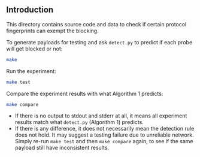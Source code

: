 ## Introduction

This directory contains source code and data to check if certain protocol fingerprints can exempt the blocking.

To generate payloads for testing and ask `detect.py` to predict if each probe will get blocked or not:

```sh
make
```

Run the experiment:

```sh
make test
```

Compare the experiment results with what Algorithm 1 predicts:

```sh
make compare
```

* If there is no output to stdout and stderr at all, it means all experiment results match what `detect.py` (Algorithm 1) predicts.
* If there is any difference, it does not necessarily mean the detection rule does not hold. It may suggest a testing failure due to unreliable network. Simply re-run `make test` and then `make compare` again, to see if the same payload still have inconsistent results.
